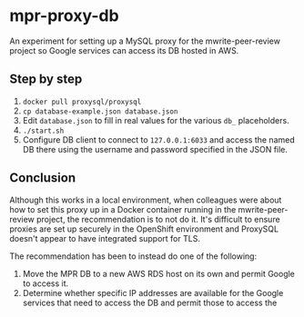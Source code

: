 # mpr-proxy-db

An experiment for setting up a MySQL proxy for the mwrite-peer-review project so Google services can access its DB hosted in AWS.

## Step by step

1. ```docker pull proxysql/proxysql```
2. ```cp database-example.json database.json```
3. Edit `database.json` to fill in real values for the various `db_` placeholders.
4. ```./start.sh```
5. Configure DB client to connect to `127.0.0.1:6033` and access the named DB there using the username and password specified in the JSON file.

## Conclusion

Although this works in a local environment, when colleagues were about how to set this proxy up in a Docker container running in the mwrite-peer-review project, the recommendation is to not do it.  It's difficult to ensure proxies are set up securely in the OpenShift environment and ProxySQL doesn't appear to have integrated support for TLS.

The recommendation has been to instead do one of the following:

1. Move the MPR DB to a new AWS RDS host on its own and permit Google to access it.
2. Determine whether specific IP addresses are available for the Google services that need to access the DB and permit those to access the 
